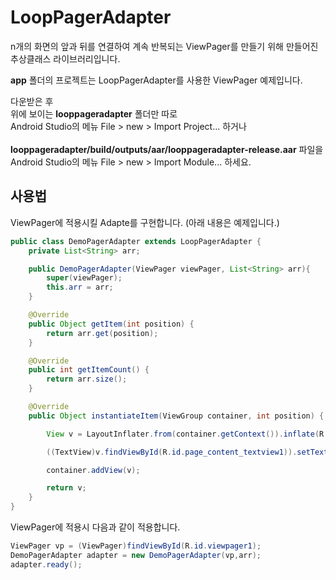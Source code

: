LoopPagerAdapter
========

n개의 화면의 앞과 뒤를 연결하여 계속 반복되는 ViewPager를 만들기 위해 만들어진 추상클래스 라이브러리입니다.

<b>app</b> 폴더의 프로젝트는 LoopPagerAdapter를 사용한 ViewPager 예제입니다.

다운받은 후<br/>
위에 보이는 <b>looppageradapter</b> 폴더만 따로<br/>Android Studio의 메뉴 File > new > Import Project... 하거나<br/><br/>
<b>looppageradapter/build/outputs/aar/looppageradapter-release.aar</b> 파일을<br/>Android Studio의 메뉴 File > new > Import Module... 하세요.

사용법 
------
ViewPager에 적용시킬 Adapte를 구현합니다.
(아래 내용은 예제입니다.)
```java
public class DemoPagerAdapter extends LoopPagerAdapter {
    private List<String> arr;

    public DemoPagerAdapter(ViewPager viewPager, List<String> arr){
        super(viewPager);
        this.arr = arr;
    }

    @Override
    public Object getItem(int position) {
        return arr.get(position);
    }

    @Override
    public int getItemCount() {
        return arr.size();
    }

    @Override
    public Object instantiateItem(ViewGroup container, int position) {

        View v = LayoutInflater.from(container.getContext()).inflate(R.layout.page_content,container,false);

        ((TextView)v.findViewById(R.id.page_content_textview1)).setText( (String)getLoopItem(position) );

        container.addView(v);

        return v;
    }
}
```

ViewPager에 적용시 다음과 같이 적용합니다.
```java
ViewPager vp = (ViewPager)findViewById(R.id.viewpager1);
DemoPagerAdapter adapter = new DemoPagerAdapter(vp,arr);
adapter.ready();
```
